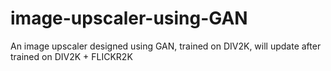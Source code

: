 # image-upscaler-using-GAN
An image upscaler designed using GAN, trained on DIV2K, will update after trained on DIV2K + FLICKR2K
